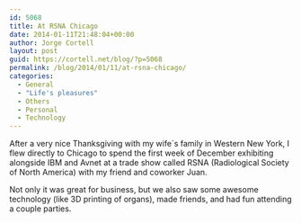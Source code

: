 ```yaml
---
id: 5068
title: At RSNA Chicago
date: 2014-01-11T21:48:04+00:00
author: Jorge Cortell
layout: post
guid: https://cortell.net/blog/?p=5068
permalink: /blog/2014/01/11/at-rsna-chicago/
categories:
  - General
  - "Life's pleasures"
  - Others
  - Personal
  - Technology
---
```

After a very nice Thanksgiving with my wife`s family in Western New York, I flew directly to Chicago to spend the first week of December exhibiting alongside IBM and Avnet at a trade show called RSNA (Radiological Society of North America) with my friend and coworker Juan. 

Not only it was great for business, but we also saw some awesome technology (like 3D printing of organs), made friends, and had fun attending a couple parties.
